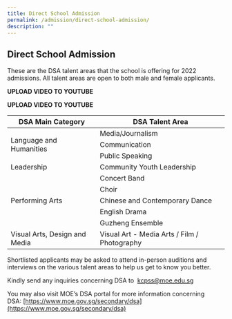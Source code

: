 ```yaml
---
title: Direct School Admission
permalink: /admission/direct-school-admission/
description: ""
---
```

## Direct School Admission

These are the DSA talent areas that the school is offering for 2022 admissions. All talent areas are open to both male and female applicants.

**UPLOAD VIDEO TO YOUTUBE**

**UPLOAD VIDEO TO YOUTUBE**


<table>
<thead>
  <tr>
    <th>DSA Main Category</th>
    <th>DSA Talent Area</th>
  </tr>
</thead>
<tbody>
  <tr>
    <td rowspan="3">Language and Humanities</td>
    <td>Media/Journalism</td>
  </tr>
  <tr>
    <td>Communication</td>
  </tr>
  <tr>
    <td>Public Speaking</td>
  </tr>
  <tr>
    <td>Leadership </td>
    <td>Community Youth Leadership</td>
  </tr>
  <tr>
    <td rowspan="5">Performing Arts</td>
    <td>Concert Band</td>
  </tr>
  <tr>
    <td>Choir</td>
  </tr>
  <tr>
    <td>Chinese and Contemporary Dance</td>
  </tr>
  <tr>
    <td>English Drama</td>
  </tr>
  <tr>
    <td>Guzheng Ensemble</td>
  </tr>
  <tr>
    <td>Visual Arts, Design and Media</td>
    <td>Visual Art - Media Arts / Film / Photography</td>
  </tr>
</tbody>
</table>

Shortlisted applicants may be asked to attend in-person auditions and interviews on the various talent areas to help us get to know you better.

Kindly send any inquiries concerning DSA to  <a href="mailto:kcpss@moe.edu.sg">kcpss@moe.edu.sg</a>

You may also visit MOE’s DSA portal for more information concerning DSA: [https://www.moe.gov.sg/secondary/dsa](https://www.moe.gov.sg/secondary/dsa)